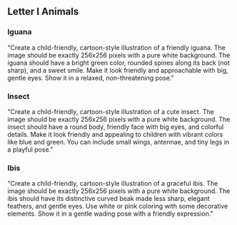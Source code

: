 ## Letter I Animals

### Iguana
"Create a child-friendly, cartoon-style illustration of a friendly iguana. The image should be exactly 256x256 pixels with a pure white background. The iguana should have a bright green color, rounded spines along its back (not sharp), and a sweet smile. Make it look friendly and approachable with big, gentle eyes. Show it in a relaxed, non-threatening pose."

### Insect
"Create a child-friendly, cartoon-style illustration of a cute insect. The image should be exactly 256x256 pixels with a pure white background. The insect should have a round body, friendly face with big eyes, and colorful details. Make it look friendly and appealing to children with vibrant colors like blue and green. You can include small wings, antennae, and tiny legs in a playful pose."

### Ibis
"Create a child-friendly, cartoon-style illustration of a graceful ibis. The image should be exactly 256x256 pixels with a pure white background. The ibis should have its distinctive curved beak made less sharp, elegant feathers, and gentle eyes. Use white or pink coloring with some decorative elements. Show it in a gentle wading pose with a friendly expression."
